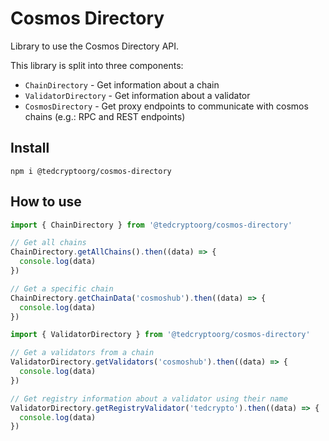# Cosmos Directory

Library to use the Cosmos Directory API.

This library is split into three components:

 - `ChainDirectory` - Get information about a chain
 - `ValidatorDirectory` - Get information about a validator
 - `CosmosDirectory` - Get proxy endpoints to communicate with cosmos chains (e.g.: RPC and REST endpoints) 

## Install

```shell
npm i @tedcryptoorg/cosmos-directory
```

## How to use

```js
import { ChainDirectory } from '@tedcryptoorg/cosmos-directory'

// Get all chains
ChainDirectory.getAllChains().then((data) => {
  console.log(data)
})

// Get a specific chain
ChainDirectory.getChainData('cosmoshub').then((data) => {
  console.log(data)
})
```

```js
import { ValidatorDirectory } from '@tedcryptoorg/cosmos-directory'

// Get a validators from a chain
ValidatorDirectory.getValidators('cosmoshub').then((data) => {
  console.log(data)
})

// Get registry information about a validator using their name
ValidatorDirectory.getRegistryValidator('tedcrypto').then((data) => {
  console.log(data)
})
```
